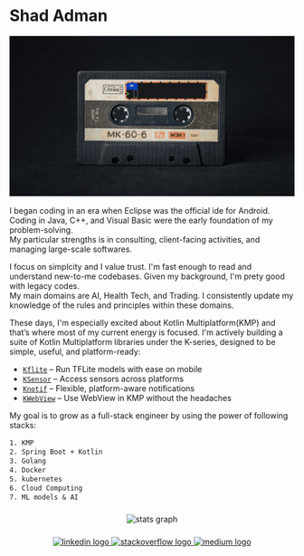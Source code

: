 # Shad Adman #

<img src="https://github.com/shadmanadman/AbTrax/blob/main/poster.gif" width="720px">

I began coding in an era when Eclipse was the official ide for Android. Coding in Java, C++, and Visual Basic were the early foundation of my problem-solving.<br>
My particular strengths is in consulting, client-facing activities, and managing large-scale softwares.

I focus on simplcity and I value trust. I'm fast enough to read and understand new-to-me codebases. Given my background, I'm prety good with legacy codes. <br>
My main domains are AI, Health Tech, and Trading. I consistently update my knowledge of the rules and principles within these domains.

These days, I'm especially excited about Kotlin Multiplatform(KMP) and that’s where most of my current energy is focused.
I'm actively building a suite of Kotlin Multiplatform libraries under the K-series, designed to be simple, useful, and platform-ready:

- [`Kflite`](https://github.com/shadmanadman/kflite) – Run TFLite models with ease on mobile
- [`KSensor`](https://github.com/shadmanadman/KSensor) – Access sensors across platforms
- [`Knotif`](https://github.com/shadmanadman/Knotif) – Flexible, platform-aware notifications
- [`KWebView`](https://github.com/shadmanadman/KWebView) – Use WebView in KMP without the headaches

My goal is to grow as a full-stack engineer by using the power of following stacks:
```
1. KMP
2. Spring Boot + Kotlin
3. Golang
4. Docker
5. kubernetes
6. Cloud Computing
7. ML models & AI
```


###

<div align="center">
  <img src="http://github-profile-summary-cards.vercel.app/api/cards/profile-details?username=shadmanadman&theme=calm" width=750  alt="stats graph"/>

</div>

###

<div align="center">
  <!-- LinkedIn -->
  <a href="https://www.linkedin.com/in/shadman-adman/" target="_blank" rel="noopener noreferrer">
    <img src="https://img.shields.io/static/v1?message=LinkedIn&logo=linkedin&label=&color=0A66C2&logoColor=white&labelColor=&style=for-the-badge" height="40" alt="linkedin logo" />
  </a>

  <!-- StackOverflow -->
  <a href="https://stackoverflow.com/users/4398123/shadman-adman" target="_blank" rel="noopener noreferrer">
    <img src="https://img.shields.io/static/v1?message=StackOverflow&logo=stackoverflow&label=&color=FE7A16&logoColor=white&labelColor=&style=for-the-badge" height="40" alt="stackoverflow logo" />
  </a>

  <!-- Medium -->
  <a href="https://medium.com/@adman.shadman" target="_blank" rel="noopener noreferrer">
    <img src="https://img.shields.io/static/v1?message=Medium&logo=medium&label=&color=000000&logoColor=white&labelColor=&style=for-the-badge" height="40" alt="medium logo" />
  </a>
</div>

###




